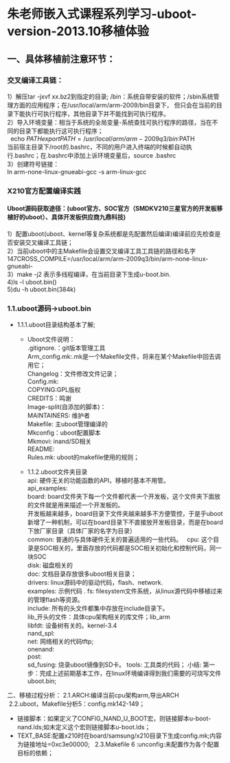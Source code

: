# 朱老师嵌入式课程系列学习-uboot-version-2013.10移植体验  
## 一、具体移植前注意环节： 
### 交叉编译工具链：
1）解压tar -jxvf xx.bz2到指定的目录; /bin：系统自带安装的软件；/sbin系统管理方面的应用程序；在/usr/local/arm/arm-2009/bin目录下， 但只会在当前的目录下能执行可执行程序，其他目录下并不能找到可执行程序。  
2）导入环境变量：相当于系统的全局变量-系统查找可执行程序的路径，当在不同的目录下都能执行这可执行程序；  
    echo $PATH  
    export PATH=/usr/local/arm/arm-2009q3/bin:$PATH  
    当前宿主目录下/root的.bashrc，不同的用户进入终端的时候都自动执行.bashrc；在.bashrc中添加上诉环境变量后，source .bashrc  
3）创建符号链接：  
    ln arm-none-linux-gnueabi-gcc -s arm-linux-gcc  

### X210官方配置编译实践
#### Uboot源码获取途径：(uboot官方、SOC官方（SMDKV210三星官方的开发板移植好的uboot）、具体开发板供应商九鼎科技)
1）配置uboot(uboot、kernel等复杂系统都是先配置然后编译)编译前应先检查是否安装交叉编译工具链；  
2）当前uboot中的主Makefile会设置交叉编译工具工具链的路径和名字147CROSS_COMPILE=/usr/local/arm/arm-2009q3/bin/arm-none-linux-gnueabi-  
3）make -j2 表示多线程编译，在当前目录下生成u-boot.bin.  
4)ls -l uboot.bin()  
5)du -h uboot.bin(384k)  

### 1.1.uboot源码->uboot.bin
- 1.1.1.uboot目录结构基本了解;   
  - Uboot文件说明：  
.gitignore.：git版本管理工具  
Arm_config.mk:.mk是一个Makefile文件，将来在某个Makefile中回去调用它；  
Changelog：文件修改文件记录；  
Config.mk:    
COPYING:GPL版权  
CREDITS：鸣谢  
Image-split(自添加的脚本)：  
MAINTAINERS: 维护者  
Makefile: 主uboot管理编译的  
Mkconfig：uboot配置脚本  
Mkmovi: inand/SD相关  
README:  
Rules.mk: uboot的makefile使用的规则；  

  - 1.1.2.uboot文件夹目录  
api: 硬件无关的功能函数的API，移植时基本不用管。  
api_examples:  
board: board文件夹下每一个文件都代表一个开发板，这个文件夹下面放的文件就是用来描述一个开发板的。  
开发板越来越多，board目录下文件夹越来越多不方便管控，于是乎uboot新增了一种机制，可以在board目录下不直接放开发板目录，而是在board下放厂家目录（具体厂家的名字为目录）   
common: 普通的与具体硬件无关的普遍适用的一些代码。        
cpu: 这个目录是SOC相关的，里面存放的代码都是SOC相关初始化和控制代码，同一块SOC    
disk: 磁盘相关的  
doc: 文档目录存放很多uboot相关目录；  
drivers: linux源码中的驱动代码，flash、network.  
examples: 示例代码  .
fs: filesystem文件系统，从linux源代码中移植过来的管理flash等资源。    
include: 所有的头文件都集中存放在include目录下。  
lib_开头的文件：具体cpu架构相关的库文件；lib_arm  
libfdt: 设备树有关的。kernel-3.4  
nand_spl:  
net: 网络相关的代码tftp;  
onenand:   
post:  
sd_fusing: 烧录uboot镜像到SD卡。
tools: 工具类的代码；
小结: 第一步：完成上述前期基本工作，在linux环境编译得到我们需要的可烧写文件uboot.bin; 

二、移植过程分析：
  2.1.ARCH:编译当前cpu架构arm,导出ARCH    
  2.2.uboot，Makefile分析5：config.mk142-149；  
  - 链接脚本：如果定义了CONFIG_NAND_U_BOOT宏，则链接脚本u-boot-nand.lds;如未定义这个宏则链接脚本u-boot.lds；   
  - TEXT_BASE:配置x210时在board/samsung/x210目录下生成config.mk;内容为链接地址=0xc3e00000;    
  2.3.Makefile 6 :unconfig:未配置作为各个配置目标的依赖；
   
